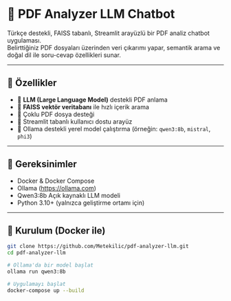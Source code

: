 # 📄 PDF Analyzer LLM Chatbot

Türkçe destekli, FAISS tabanlı, Streamlit arayüzlü bir PDF analiz chatbot uygulaması.  
Belirttiğiniz PDF dosyaları üzerinden veri çıkarımı yapar, semantik arama ve doğal dil ile soru-cevap özellikleri sunar.

---

## 🚀 Özellikler

- 🧠 **LLM (Large Language Model)** destekli PDF anlama
- 🔎 **FAISS vektör veritabanı** ile hızlı içerik arama
- 📁 Çoklu PDF dosya desteği
- 💬 Streamlit tabanlı kullanıcı dostu arayüz
- 🔌 Ollama destekli yerel model çalıştırma (örneğin: `qwen3:8b`, `mistral`, `phi3`)

---

## 🧰 Gereksinimler

- Docker & Docker Compose
- Ollama (https://ollama.com)
- Qwen3:8b Açık kaynaklı LLM modeli
- Python 3.10+ (yalnızca geliştirme ortamı için)

---

## 🧱 Kurulum (Docker ile)

```bash
git clone https://github.com/Metekilic/pdf-analyzer-llm.git
cd pdf-analyzer-llm

# Ollama'da bir model başlat
ollama run qwen3:8b

# Uygulamayı başlat
docker-compose up --build
